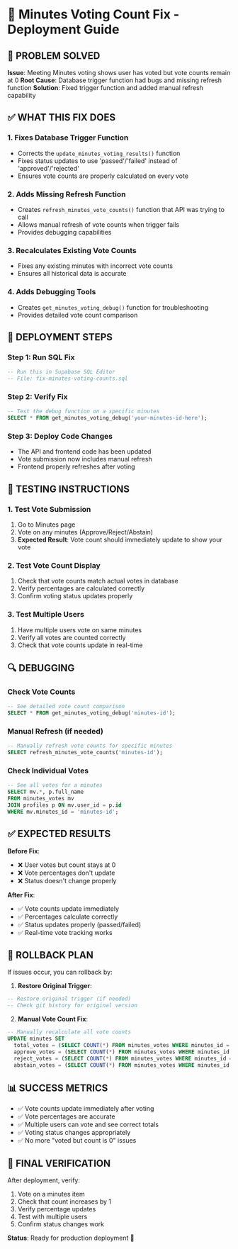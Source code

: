 # 🔧 Minutes Voting Count Fix - Deployment Guide

## 🎯 PROBLEM SOLVED
**Issue**: Meeting Minutes voting shows user has voted but vote counts remain at 0
**Root Cause**: Database trigger function had bugs and missing refresh function
**Solution**: Fixed trigger function and added manual refresh capability

## ✅ WHAT THIS FIX DOES

### 1. **Fixes Database Trigger Function**
- Corrects the `update_minutes_voting_results()` function
- Fixes status updates to use 'passed'/'failed' instead of 'approved'/'rejected'
- Ensures vote counts are properly calculated on every vote

### 2. **Adds Missing Refresh Function**
- Creates `refresh_minutes_vote_counts()` function that API was trying to call
- Allows manual refresh of vote counts when trigger fails
- Provides debugging capabilities

### 3. **Recalculates Existing Vote Counts**
- Fixes any existing minutes with incorrect vote counts
- Ensures all historical data is accurate

### 4. **Adds Debugging Tools**
- Creates `get_minutes_voting_debug()` function for troubleshooting
- Provides detailed vote count comparison

## 🚀 DEPLOYMENT STEPS

### Step 1: Run SQL Fix
```sql
-- Run this in Supabase SQL Editor
-- File: fix-minutes-voting-counts.sql
```

### Step 2: Verify Fix
```sql
-- Test the debug function on a specific minutes
SELECT * FROM get_minutes_voting_debug('your-minutes-id-here');
```

### Step 3: Deploy Code Changes
- The API and frontend code has been updated
- Vote submission now includes manual refresh
- Frontend properly refreshes after voting

## 🧪 TESTING INSTRUCTIONS

### 1. **Test Vote Submission**
1. Go to Minutes page
2. Vote on any minutes (Approve/Reject/Abstain)
3. **Expected Result**: Vote count should immediately update to show your vote

### 2. **Test Vote Count Display**
1. Check that vote counts match actual votes in database
2. Verify percentages are calculated correctly
3. Confirm voting status updates properly

### 3. **Test Multiple Users**
1. Have multiple users vote on same minutes
2. Verify all votes are counted correctly
3. Check that vote counts update in real-time

## 🔍 DEBUGGING

### Check Vote Counts
```sql
-- See detailed vote count comparison
SELECT * FROM get_minutes_voting_debug('minutes-id');
```

### Manual Refresh (if needed)
```sql
-- Manually refresh vote counts for specific minutes
SELECT refresh_minutes_vote_counts('minutes-id');
```

### Check Individual Votes
```sql
-- See all votes for a minutes
SELECT mv.*, p.full_name 
FROM minutes_votes mv
JOIN profiles p ON mv.user_id = p.id
WHERE mv.minutes_id = 'minutes-id';
```

## ✅ EXPECTED RESULTS

**Before Fix**:
- ❌ User votes but count stays at 0
- ❌ Vote percentages don't update
- ❌ Status doesn't change properly

**After Fix**:
- ✅ Vote counts update immediately
- ✅ Percentages calculate correctly  
- ✅ Status updates properly (passed/failed)
- ✅ Real-time vote tracking works

## 🚨 ROLLBACK PLAN

If issues occur, you can rollback by:

1. **Restore Original Trigger**:
```sql
-- Restore original trigger (if needed)
-- Check git history for original version
```

2. **Manual Vote Count Fix**:
```sql
-- Manually recalculate all vote counts
UPDATE minutes SET 
  total_votes = (SELECT COUNT(*) FROM minutes_votes WHERE minutes_id = minutes.id),
  approve_votes = (SELECT COUNT(*) FROM minutes_votes WHERE minutes_id = minutes.id AND vote = 'approve'),
  reject_votes = (SELECT COUNT(*) FROM minutes_votes WHERE minutes_id = minutes.id AND vote = 'reject'),
  abstain_votes = (SELECT COUNT(*) FROM minutes_votes WHERE minutes_id = minutes.id AND vote = 'abstain');
```

## 📊 SUCCESS METRICS

- ✅ Vote counts update immediately after voting
- ✅ Vote percentages are accurate
- ✅ Multiple users can vote and see correct totals
- ✅ Voting status changes appropriately
- ✅ No more "voted but count is 0" issues

## 🎯 FINAL VERIFICATION

After deployment, verify:
1. Vote on a minutes item
2. Check that count increases by 1
3. Verify percentage updates
4. Test with multiple users
5. Confirm status changes work

**Status**: Ready for production deployment 🚀